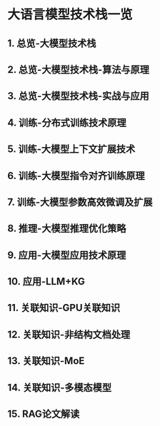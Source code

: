 # 大语言模型技术栈一览

## 1. 总览-大模型技术栈

## 2. 总览-大模型技术栈-算法与原理

## 3. 总览-大模型技术栈-实战与应用

## 4. 训练-分布式训练技术原理

## 5. 训练-大模型上下文扩展技术

## 6. 训练-大模型指令对齐训练原理

## 7. 训练-大模型参数高效微调及扩展

## 8. 推理-大模型推理优化策略

## 9. 应用-大模型应用技术原理

## 10. 应用-LLM+KG

## 11. 关联知识-GPU关联知识

## 12. 关联知识-非结构文档处理

## 13. 关联知识-MoE

## 14. 关联知识-多模态模型

## 15. RAG论文解读
